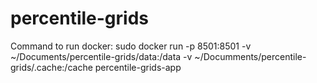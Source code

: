 # percentile-grids

Command to run docker:
sudo docker run -p 8501:8501   -v ~/Documents/percentile-grids/data:/data   -v ~/Documments/percentile-grids/.cache:/cache   percentile-grids-app